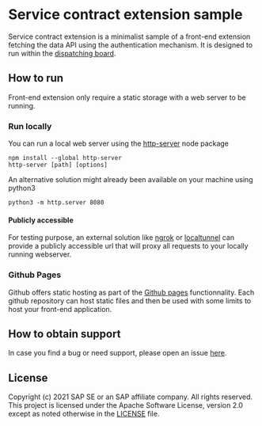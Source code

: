 # Service contract extension sample

Service contract extension is a minimalist sample of a front-end extension fetching the data API using the authentication mechanism. 
It is designed to run within the [dispatching board](https://help.sap.com/viewer/fsm_extensions/Cloud/en-US/dispatching-board.html).

## How to run

Front-end extension only require a static storage with a web server to be running.

### Run locally

You can run a local web server using the [http-server](https://www.npmjs.com/package/http-server) node package
```
npm install --global http-server
http-server [path] [options]
```

An alternative solution might already been available on your machine using python3
```
python3 -m http.server 8080
```

#### Publicly accessible

For testing purpose, an external solution like [ngrok](https://ngrok.com/) or [localtunnel](https://github.com/localtunnel/localtunnel) can provide a publicly accessible url that will proxy all requests to your locally running webserver.

### Github Pages

Github offers static hosting as part of the [Github pages](https://pages.github.com/) functionnality. Each github repository can host static files and then be used with some limits to host your front-end application.

## How to obtain support
In case you find a bug or need support, please open an issue [here](https://github.com/SAP-samples/fsm-extension-sample/issues/new).

## License
Copyright (c) 2021 SAP SE or an SAP affiliate company. All rights reserved. This project is licensed under the Apache Software License, version 2.0 except as noted otherwise in the [LICENSE](./LICENSES/Apache-2.0.txt) file.
